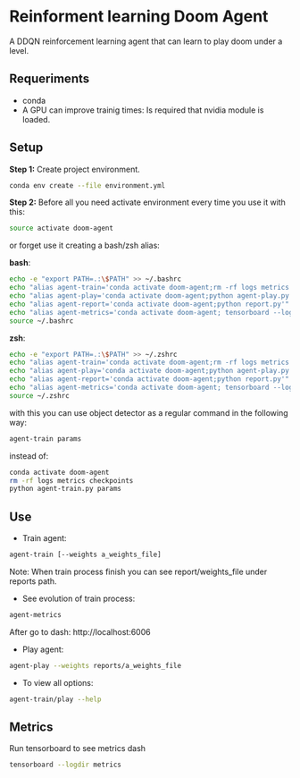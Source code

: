 #  Reinforment learning Doom Agent

A DDQN reinforcement learning agent that can learn to play doom under a level.

## Requeriments

* conda
* A GPU can improve trainig times: Is required that nvidia module is loaded.

## Setup

**Step 1:** Create project environment.

```bash
conda env create --file environment.yml
```

**Step 2:** Before all you need activate environment every time you use it with this:

```bash
source activate doom-agent
```

or forget use it creating a bash/zsh alias:

**bash**:
```bash
echo -e "export PATH=.:\$PATH" >> ~/.bashrc
echo "alias agent-train='conda activate doom-agent;rm -rf logs metrics checkpoints; python agent-train.py'" >> ~/.bashrc
echo "alias agent-play='conda activate doom-agent;python agent-play.py'" >> ~/.bashrc
echo "alias agent-report='conda activate doom-agent;python report.py'" >> ~/.bashrc
echo "alias agent-metrics='conda activate doom-agent; tensorboard --logdir metrics'" >> ~/.bashrc
source ~/.bashrc
```

**zsh**:
```bash
echo -e "export PATH=.:\$PATH" >> ~/.zshrc
echo "alias agent-train='conda activate doom-agent;rm -rf logs metrics checkpoints; python agent-train.py'" >> ~/.zshrc
echo "alias agent-play='conda activate doom-agent;python agent-play.py'" >> ~/.zshrc
echo "alias agent-report='conda activate doom-agent;python report.py'" >> ~/.zshrc
echo "alias agent-metrics='conda activate doom-agent; tensorboard --logdir metrics'" >> ~/.zshrc
source ~/.zshrc
```

with this you can use object detector as a regular command in the following way:

```bash
agent-train params
```

instead of:

```bash
conda activate doom-agent
rm -rf logs metrics checkpoints
python agent-train.py params
```

## Use

* Train agent:

```bash
agent-train [--weights a_weights_file]
```
Note: When train process finish you can see report/weights_file under reports path.

* See evolution of train process:
```bash
agent-metrics
```
After go to dash: http://localhost:6006

* Play agent:

```bash
agent-play --weights reports/a_weights_file
```

* To view all options:

```bash
agent-train/play --help
```


## Metrics

Run tensorboard to see metrics dash
```bash
tensorboard --logdir metrics
```